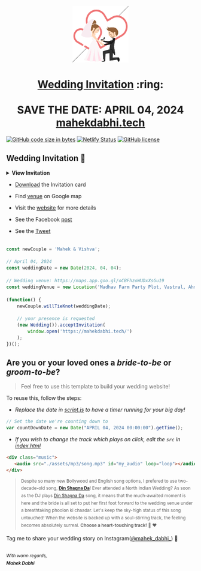 
<p align="center"><a href="https://mahekdabhi.tech/"><img src="./assets/wedding.gif" width="150px" height="150px"/></a></p>
<h1 align="center"><a href="https://mahekdabhi.tech/">Wedding Invitation</a> :ring: <br> <br> SAVE THE DATE: APRIL 04, 2024 <br> <a href="https://mahekdabhi.tech/">mahekdabhi.tech</a></h1>

[![GitHub code size in bytes](https://img.shields.io/github/languages/code-size/vinitshahdeo/Wedding-Invitation?logo=github)](https://mahekdabhi.tech/) [![Netlify Status](https://api.netlify.com/api/v1/badges/e945f101-f434-45e6-8c33-df855c6b2082/deploy-status)](https://app.netlify.com/sites/sonali/deploys) [![GitHub license](https://img.shields.io/github/license/vinitshahdeo/Wedding-Invitation?logo=github)](https://github.com/vinitshahdeo/Wedding-Invitation)

## Wedding Invitation :ring:

<details>
  <summary><strong>View Invitation</strong></summary>
  <a href="https://mahekdabhi.tech/"><img src="./assets/img/sonali.jpeg" /></a>
</details>

- [Download](https://github.com/vinitshahdeo/vinitshahdeo/raw/master/docs/Sonali%20%26%20Gagan.pdf) the Invitation card

- Find [venue](https://goo.gl/maps/5z5xX2hTYzU8VGEJ9) on Google map

- Visit the [website](https://mahekdabhi.tech/) for more details

- See the Facebook [post](https://www.facebook.com/vinit.shahdeo/posts/3521599654622390)

- See the [Tweet](https://twitter.com/Vinit_Shahdeo/status/1328570280705482752)

```js

const newCouple = 'Mahek & Vishva';

// April 04, 2024
const weddingDate = new Date(2024, 04, 04);

// Wedding venue: https://maps.app.goo.gl/oCBFhzoWUDxXsGu19
const weddingVenue = new Location('Madhav Farm Party Plot, Vastral, Ahmedabad');

(function() {
    newCouple.willTieKnot(weddingDate);

    // your presence is requested
    (new Wedding()).acceptInvitation(
        window.open('https://mahekdabhi.tech/')
    );
})();


```

## Are you or your loved ones a *bride-to-be* or *groom-to-be*? 
> Feel free to use this template to build your wedding website!

To reuse this, follow the steps:

- *Replace the date in [script.js](https://github.com/vinitshahdeo/Wedding-Invitation/blob/master/js/script.js#L29) to have a timer running for your big day!*

```js
// Set the date we're counting down to
var countDownDate = new Date("APRIL 04, 2024 00:00:00").getTime();
```

- *If you wish to change the track which plays on click, edit the `src` in [index.html](https://github.com/vinitshahdeo/Wedding-Invitation/blob/760c4aa437115fc365f5cb86a4b428b0e292b5ba/index.html#L69)*

```html
<div class="music">
   <audio src="./assets/mp3/song.mp3" id="my_audio" loop="loop"></audio> 
</div>
```

> <sup>Despite so many new Bollywood and English song options, I prefered to use two-decade-old song, **[Din Shagna Da](https://youtu.be/X0MDALpV29s)**! Ever attended a North Indian Wedding? As soon as the DJ plays [Din Shagna Da](https://youtu.be/Mj4eK5YViCs) song, it means that the much-awaited moment is here and the bride is all set to put her first foot forward to the wedding venue under a breathtaking phoolon ki chaadar. Let's keep the sky-high status of this song untouched! When the website is backed up with a soul-stirring track, the feeling becomes absolutely surreal. **Choose a heart-touching track!** :musical_note: :heart: </sup>

Tag me to share your wedding story on Instagram([@mahek_dabhi_](https://www.instagram.com/mahek_dabhi_/?hl=en)) :yellow_heart:

<br><sup><i>With warm regards,<br>
**Mahek Dabhi**<i></sup><br>
